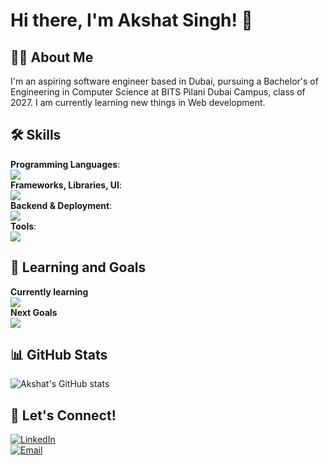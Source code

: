 # Hi there, I'm Akshat Singh! 👋

## 👨‍💻 About Me
I'm an aspiring software engineer based in Dubai, pursuing a Bachelor's of Engineering in Computer Science at BITS Pilani Dubai Campus, class of 2027. I am currently learning new things in Web development.

## 🛠️ Skills
**Programming Languages**:  
[![](https://skillicons.dev/icons?i=c,js,html,css)](https://skillicons.dev)  
**Frameworks, Libraries, UI**:  
[![](https://skillicons.dev/icons?i=tailwind,react,next,vite,materialui)](https://skillicons.dev)  
**Backend & Deployment**:  
[![](https://skillicons.dev/icons?i=firebase,vercel)](https://skillicons.dev)  
**Tools**:  
[![](https://skillicons.dev/icons?i=vscode,git)](https://skillicons.dev)  

## 🌱 Learning and Goals
**Currently learning**  
[![](https://skillicons.dev/icons?i=react)](https://skillicons.dev)  
**Next Goals**  
[![](https://skillicons.dev/icons?i=mongodb)](https://skillicons.dev)  

## 📊 GitHub Stats
![Akshat's GitHub stats](https://github-readme-stats.vercel.app/api?username=akshatcodesyou&show_icons=true&theme=radical)

## 🔗 Let's Connect!
[![LinkedIn](https://img.shields.io/badge/LinkedIn-0077B5?style=for-the-badge&logo=linkedin&logoColor=white)](https://www.linkedin.com/in/akshat-singh-5a2887200/)   
[![Email](https://img.shields.io/badge/Email-D14836?style=for-the-badge&logo=gmail&logoColor=white)](mailto:singhakshat511@gmail.com)

